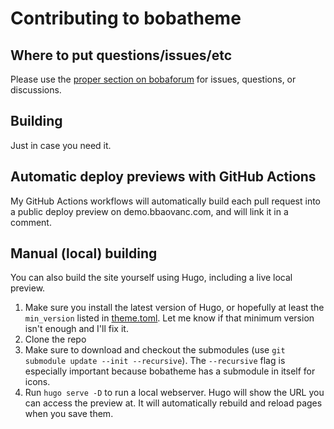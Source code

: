 # Contributing to bobatheme

## Where to put questions/issues/etc

Please use the [proper section on
bobaforum](https://forum.bbaovanc.com/t/my-website) for issues, questions, or
discussions.

## Building

Just in case you need it.

## Automatic deploy previews with GitHub Actions

My GitHub Actions workflows will automatically build each pull request into a
public deploy preview on demo.bbaovanc.com, and will link it in a comment.

## Manual (local) building

You can also build the site yourself using Hugo, including a live local preview.

1. Make sure you install the latest version of Hugo, or hopefully at least the
   `min_version` listed in
   [theme.toml](https://github.com/BBaoVanC/bobatheme/blob/master/theme.toml#L11).
   Let me know if that minimum version isn't enough and I'll fix it.
2. Clone the repo
3. Make sure to download and checkout the submodules (use `git submodule update
   --init --recursive`). The `--recursive` flag is especially important because
   bobatheme has a submodule in itself for icons.
4. Run `hugo serve -D` to run a local webserver. Hugo will show the URL you can
   access the preview at. It will automatically rebuild and reload pages when
   you save them.
